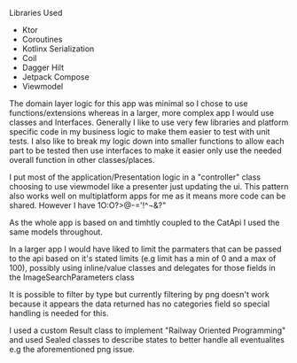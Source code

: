 

Libraries Used

- Ktor
- Coroutines
- Kotlinx Serialization
- Coil
- Dagger Hilt
- Jetpack Compose
- Viewmodel



 The domain layer logic for this app was minimal so I chose to use functions/extensions whereas in a larger, more complex app I would use classes and Interfaces. Generally I like to use very few libraries and platform specific code in my business logic to make them easier to test with unit tests. I also like to break my logic down into smaller functions to allow each part to be tested then use interfaces to make it easier only use the needed overall function in other classes/places.  
 
 I put most of the application/Presentation logic in a "controller" class choosing to use viewmodel like a presenter just updating the ui. This pattern also works well on multiplatform apps for me as it means more code can be shared. However I have 1O:O?>@-='!^¬\&\?"
 
 As the whole app is based on and timhtly coupled to the CatApi I used the same models throughout.
 
 In a larger app I would have liked to limit the parmaters that can be passed to the api based on it's stated limits (e.g limit has a min of 0 and a max of 100),
 possibly using inline/value classes and delegates for those fields in the ImageSearchParameters class

It is possible to filter by type but currently filtering by png doesn't work because it appears the data returned has no categories field so special handling is needed for this.

I used a custom Result class to implement "Railway Oriented Programming" and used Sealed classes to describe states to better handle all eventualites e.g the aforementioned png issue.
